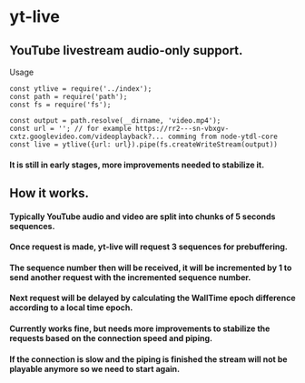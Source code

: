 # yt-live
## YouTube livestream audio-only support.


Usage

```
const ytlive = require('../index');
const path = require('path');
const fs = require('fs');

const output = path.resolve(__dirname, 'video.mp4');
const url = ''; // for example https://rr2---sn-vbxgv-cxtz.googlevideo.com/videoplayback?... comming from node-ytdl-core
const live = ytlive({url: url}).pipe(fs.createWriteStream(output))
```

#### It is still in early stages, more improvements needed to stabilize it.

## How it works.

#### Typically YouTube audio and video are split into chunks of 5 seconds sequences.
#### Once request is made, yt-live will request 3 sequences for prebuffering.
#### The sequence number then will be received, it will be incremented by 1 to send another request with the incremented sequence number.
#### Next request will be delayed by calculating the WallTime epoch difference according to a local time epoch.

#### Currently works fine, but needs more improvements to stabilize the requests based on the connection speed and piping.
#### If the connection is slow and the piping is finished the stream will not be playable anymore so we need to start again.